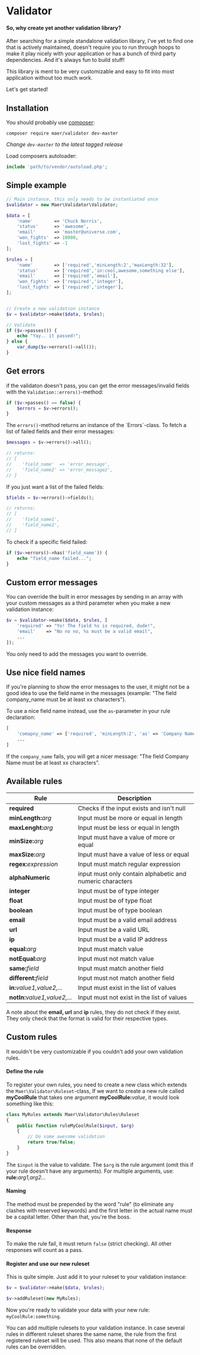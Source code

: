 # Validator


#### So, why create yet another validation library?
After searching for a simple standalone validation library, I've yet to find one that is actively maintained, doesn't require you to run through hoops to make it play nicely with your application or has a bunch of third party dependencies. And it's always fun to build stuff!

This library is ment to be very customizable and easy to fit into most application without too much work.

Let's get started!

## Installation
You should probably use [composer](https://getcomposer.org):

    composer require maer/validator dev-master

_Change `dev-master` to the latest tagged release_

Load composers autoloader:

```php
include 'path/to/vendor/autoload.php';
```

## Simple example

```php
// Main instance, this only needs to be instantiated once
$validator = new Maer\Validator\Validator;

$data = [
    'name'        => 'Chuck Norris',
    'status'      => 'awesome',
    'email'       => 'master@universe.com',
    'won_fights'  => 10000,
    'lost_fights' => -1
];

$rules = [
    'name'        => ['required','minLength:2','maxLength:32'],
    'status'      => ['required','in:cool,awesome,something else'],
    'email'       => ['required','email'],
    'won_fights'  => ['required','integer'],
    'lost_fights' => ['required','integer'],
];


// Create a new validation instance
$v = $validator->make($data, $rules);

// Validate
if ($v->passes()) {
    echo "Yay.. it passed!";
} else {
    var_dump($v->errors()->all());
}
```

## Get errors

if the validaton doesn't pass, you can get the error messages/invalid fields with the `Validation::errors()`-method:

```php
if ($v->passes() == false) {
    $errors = $v->errors();
}
```

The `errors()`-method returns an instance of the `Errors´-class. To fetch a list of failed fields and their error messages:

```php
$messages = $v->errors()->all();

// returns:
// [
//    'field_name'  => 'error_message',
//    'field_name2' => 'error_message2',
// ]
```

If you just want a list of the failed fields:
```php
$fields = $v->errors()->fields();

// returns:
// [
//    'field_name1',
//    'field_name2',
// ]
```

To check if a specific field failed:
```php
if ($v->errors()->has('field_name')) {
    echo "field_name failed...";
}
```



## Custom error messages
You can override the built in error messages by sending in an array with your custom messages as a third parameter when you make a new validation instance:

```php
$v = $validator->make($data, $rules, [
    'required' => "Yo! The field %s is required, dude!",
    'email'    => "No no no, %s must be a valid email",
    ...
]);
```

You only need to add the messages you want to override.

## Use nice field names
If you're planning to show the error messages to the user, it might not be a good idea to use the field name in the messages (example: "The field company_name must be at least xx characters").

To use a nice field name instead, use the `as`-parameter in your rule declaration:

```php
[
    'comapny_name' => ['required', 'minLength:2', 'as' => 'Company Name'],
    ...
]
```

If the `company_name` fails, you will get a nicer message: "The field Company Name must be at least xx characters".

## Available rules

|Rule                           |  Description                                              |
|-------------------------------|-----------------------------------------------------------|
| **required**                  | Checks if the input exists and isn't null                 |
| **minLength:**_arg_           | Input must be more or equal in length                     |
| **maxLenght:**_arg_           | Input must be less or equal in length                     |
| **minSize:**_arg_             | Input must have a value of more or equal                  |
| **maxSize:**_arg_             | Input must have a value of less or equal                  |
| **regex:**_expression_        | Input must match regular expression                       |
| **alphaNumeric**              | input must only contain alphabetic and numeric characters |
| **integer**                   | Input must be of type integer                             |
| **float**                     | Input must be of type float                               |
| **boolean**                   | Input must be of type boolean                             |
| **email**                     | Input must be a valid email address                       |
| **url**                       | Input must be a valid URL                                 |
| **ip**                        | Input must be a valid IP address                          |
| **equal:**_arg_               | Input must match value                                    |
| **notEqual:**_arg_            | Input must not match value                                |
| **same:**_field_              | Input must match another field                            |
| **different:**_field_         | Input must not match another field                        |
| **in:**_value1,value2,..._    | Input must exist in the list of values                    |
| **notIn:**_value1,value2,..._ | Input must not exist in the list of values                |


A note about the **email, url** and **ip** rules, they do not check if they exist. They only check that the format is valid for their respective types.


## Custom rules
It wouldn't be very customizable if you couldn't add your own validation rules.

#### Define the rule
To register your own rules, you need to create a new class which extends the `Maer\Validator\Ruleset`-class,
If we want to create a new rule called **myCoolRule** that takes one argument **myCoolRule:**_value_, it would look something like this:

```php
class MyRules extends Maer\Validator\Rules\Ruleset
{
    public function ruleMyCoolRule($input, $arg)
    {
        // Do some awesome validation
        return true/false;
    } 
}
```

The `$input` is the value to validate. The `$arg` is the rule argument (omit this if your rule doesn't have any arguments). For multiple arguments, use: **rule:**_arg1,arg2..._

#### Naming
The method must be prepended by the word "rule" (to eliminate any clashes with reserved keywords) and the first letter in the actual name must be a capital letter. Other than that, you're the boss.

#### Response
To make the rule fail, it must return `false` (strict checking). All other responses will count as a pass.


#### Register and use our new ruleset

This is quite simple. Just add it to your ruleset to your validation instance:

```php
$v = $validator->make($data, $rules);

$v->addRuleset(new MyRules);
```

Now you're ready to validate your data with your new rule: `myCoolRule:something`.

You can add multiple rulesets to your validation instance. In case several rules in different ruleset shares the same name, the rule from the first registered ruleset will be used. This also means that none of the default rules can be overridden.